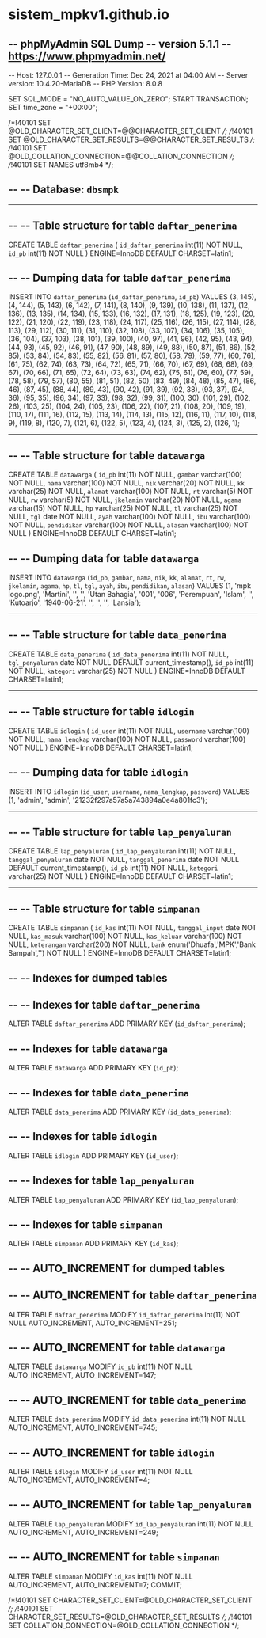 # sistem_mpkv1.github.io
-- phpMyAdmin SQL Dump
-- version 5.1.1
-- https://www.phpmyadmin.net/
--
-- Host: 127.0.0.1
-- Generation Time: Dec 24, 2021 at 04:00 AM
-- Server version: 10.4.20-MariaDB
-- PHP Version: 8.0.8

SET SQL_MODE = "NO_AUTO_VALUE_ON_ZERO";
START TRANSACTION;
SET time_zone = "+00:00";


/*!40101 SET @OLD_CHARACTER_SET_CLIENT=@@CHARACTER_SET_CLIENT */;
/*!40101 SET @OLD_CHARACTER_SET_RESULTS=@@CHARACTER_SET_RESULTS */;
/*!40101 SET @OLD_COLLATION_CONNECTION=@@COLLATION_CONNECTION */;
/*!40101 SET NAMES utf8mb4 */;

--
-- Database: `dbsmpk`
--

-- --------------------------------------------------------

--
-- Table structure for table `daftar_penerima`
--

CREATE TABLE `daftar_penerima` (
  `id_daftar_penerima` int(11) NOT NULL,
  `id_pb` int(11) NOT NULL
) ENGINE=InnoDB DEFAULT CHARSET=latin1;

--
-- Dumping data for table `daftar_penerima`
--

INSERT INTO `daftar_penerima` (`id_daftar_penerima`, `id_pb`) VALUES
(3, 145),
(4, 144),
(5, 143),
(6, 142),
(7, 141),
(8, 140),
(9, 139),
(10, 138),
(11, 137),
(12, 136),
(13, 135),
(14, 134),
(15, 133),
(16, 132),
(17, 131),
(18, 125),
(19, 123),
(20, 122),
(21, 120),
(22, 119),
(23, 118),
(24, 117),
(25, 116),
(26, 115),
(27, 114),
(28, 113),
(29, 112),
(30, 111),
(31, 110),
(32, 108),
(33, 107),
(34, 106),
(35, 105),
(36, 104),
(37, 103),
(38, 101),
(39, 100),
(40, 97),
(41, 96),
(42, 95),
(43, 94),
(44, 93),
(45, 92),
(46, 91),
(47, 90),
(48, 89),
(49, 88),
(50, 87),
(51, 86),
(52, 85),
(53, 84),
(54, 83),
(55, 82),
(56, 81),
(57, 80),
(58, 79),
(59, 77),
(60, 76),
(61, 75),
(62, 74),
(63, 73),
(64, 72),
(65, 71),
(66, 70),
(67, 69),
(68, 68),
(69, 67),
(70, 66),
(71, 65),
(72, 64),
(73, 63),
(74, 62),
(75, 61),
(76, 60),
(77, 59),
(78, 58),
(79, 57),
(80, 55),
(81, 51),
(82, 50),
(83, 49),
(84, 48),
(85, 47),
(86, 46),
(87, 45),
(88, 44),
(89, 43),
(90, 42),
(91, 39),
(92, 38),
(93, 37),
(94, 36),
(95, 35),
(96, 34),
(97, 33),
(98, 32),
(99, 31),
(100, 30),
(101, 29),
(102, 26),
(103, 25),
(104, 24),
(105, 23),
(106, 22),
(107, 21),
(108, 20),
(109, 19),
(110, 17),
(111, 16),
(112, 15),
(113, 14),
(114, 13),
(115, 12),
(116, 11),
(117, 10),
(118, 9),
(119, 8),
(120, 7),
(121, 6),
(122, 5),
(123, 4),
(124, 3),
(125, 2),
(126, 1);

-- --------------------------------------------------------

--
-- Table structure for table `datawarga`
--

CREATE TABLE `datawarga` (
  `id_pb` int(11) NOT NULL,
  `gambar` varchar(100) NOT NULL,
  `nama` varchar(100) NOT NULL,
  `nik` varchar(20) NOT NULL,
  `kk` varchar(25) NOT NULL,
  `alamat` varchar(100) NOT NULL,
  `rt` varchar(5) NOT NULL,
  `rw` varchar(5) NOT NULL,
  `jkelamin` varchar(20) NOT NULL,
  `agama` varchar(15) NOT NULL,
  `hp` varchar(25) NOT NULL,
  `tl` varchar(25) NOT NULL,
  `tgl` date NOT NULL,
  `ayah` varchar(100) NOT NULL,
  `ibu` varchar(100) NOT NULL,
  `pendidikan` varchar(100) NOT NULL,
  `alasan` varchar(100) NOT NULL
) ENGINE=InnoDB DEFAULT CHARSET=latin1;

--
-- Dumping data for table `datawarga`
--

INSERT INTO `datawarga` (`id_pb`, `gambar`, `nama`, `nik`, `kk`, `alamat`, `rt`, `rw`, `jkelamin`, `agama`, `hp`, `tl`, `tgl`, `ayah`, `ibu`, `pendidikan`, `alasan`) VALUES
(1, 'mpk logo.png', 'Martini', '', '', 'Utan Bahagia', '001', '006', 'Perempuan', 'Islam', '', 'Kutoarjo', '1940-06-21', '', '', '', 'Lansia');

-- --------------------------------------------------------

--
-- Table structure for table `data_penerima`
--

CREATE TABLE `data_penerima` (
  `id_data_penerima` int(11) NOT NULL,
  `tgl_penyaluran` date NOT NULL DEFAULT current_timestamp(),
  `id_pb` int(11) NOT NULL,
  `kategori` varchar(25) NOT NULL
) ENGINE=InnoDB DEFAULT CHARSET=latin1;

-- --------------------------------------------------------

--
-- Table structure for table `idlogin`
--

CREATE TABLE `idlogin` (
  `id_user` int(11) NOT NULL,
  `username` varchar(100) NOT NULL,
  `nama_lengkap` varchar(100) NOT NULL,
  `password` varchar(100) NOT NULL
) ENGINE=InnoDB DEFAULT CHARSET=latin1;

--
-- Dumping data for table `idlogin`
--

INSERT INTO `idlogin` (`id_user`, `username`, `nama_lengkap`, `password`) VALUES
(1, 'admin', 'admin', '21232f297a57a5a743894a0e4a801fc3');

-- --------------------------------------------------------

--
-- Table structure for table `lap_penyaluran`
--

CREATE TABLE `lap_penyaluran` (
  `id_lap_penyaluran` int(11) NOT NULL,
  `tanggal_penyaluran` date NOT NULL,
  `tanggal_penerima` date NOT NULL DEFAULT current_timestamp(),
  `id_pb` int(11) NOT NULL,
  `kategori` varchar(25) NOT NULL
) ENGINE=InnoDB DEFAULT CHARSET=latin1;

-- --------------------------------------------------------

--
-- Table structure for table `simpanan`
--

CREATE TABLE `simpanan` (
  `id_kas` int(11) NOT NULL,
  `tanggal_input` date NOT NULL,
  `kas_masuk` varchar(100) NOT NULL,
  `kas_keluar` varchar(100) NOT NULL,
  `keterangan` varchar(200) NOT NULL,
  `bank` enum('Dhuafa','MPK','Bank Sampah','') NOT NULL
) ENGINE=InnoDB DEFAULT CHARSET=latin1;

--
-- Indexes for dumped tables
--

--
-- Indexes for table `daftar_penerima`
--
ALTER TABLE `daftar_penerima`
  ADD PRIMARY KEY (`id_daftar_penerima`);

--
-- Indexes for table `datawarga`
--
ALTER TABLE `datawarga`
  ADD PRIMARY KEY (`id_pb`);

--
-- Indexes for table `data_penerima`
--
ALTER TABLE `data_penerima`
  ADD PRIMARY KEY (`id_data_penerima`);

--
-- Indexes for table `idlogin`
--
ALTER TABLE `idlogin`
  ADD PRIMARY KEY (`id_user`);

--
-- Indexes for table `lap_penyaluran`
--
ALTER TABLE `lap_penyaluran`
  ADD PRIMARY KEY (`id_lap_penyaluran`);

--
-- Indexes for table `simpanan`
--
ALTER TABLE `simpanan`
  ADD PRIMARY KEY (`id_kas`);

--
-- AUTO_INCREMENT for dumped tables
--

--
-- AUTO_INCREMENT for table `daftar_penerima`
--
ALTER TABLE `daftar_penerima`
  MODIFY `id_daftar_penerima` int(11) NOT NULL AUTO_INCREMENT, AUTO_INCREMENT=251;

--
-- AUTO_INCREMENT for table `datawarga`
--
ALTER TABLE `datawarga`
  MODIFY `id_pb` int(11) NOT NULL AUTO_INCREMENT, AUTO_INCREMENT=147;

--
-- AUTO_INCREMENT for table `data_penerima`
--
ALTER TABLE `data_penerima`
  MODIFY `id_data_penerima` int(11) NOT NULL AUTO_INCREMENT, AUTO_INCREMENT=745;

--
-- AUTO_INCREMENT for table `idlogin`
--
ALTER TABLE `idlogin`
  MODIFY `id_user` int(11) NOT NULL AUTO_INCREMENT, AUTO_INCREMENT=4;

--
-- AUTO_INCREMENT for table `lap_penyaluran`
--
ALTER TABLE `lap_penyaluran`
  MODIFY `id_lap_penyaluran` int(11) NOT NULL AUTO_INCREMENT, AUTO_INCREMENT=249;

--
-- AUTO_INCREMENT for table `simpanan`
--
ALTER TABLE `simpanan`
  MODIFY `id_kas` int(11) NOT NULL AUTO_INCREMENT, AUTO_INCREMENT=7;
COMMIT;

/*!40101 SET CHARACTER_SET_CLIENT=@OLD_CHARACTER_SET_CLIENT */;
/*!40101 SET CHARACTER_SET_RESULTS=@OLD_CHARACTER_SET_RESULTS */;
/*!40101 SET COLLATION_CONNECTION=@OLD_COLLATION_CONNECTION */;
